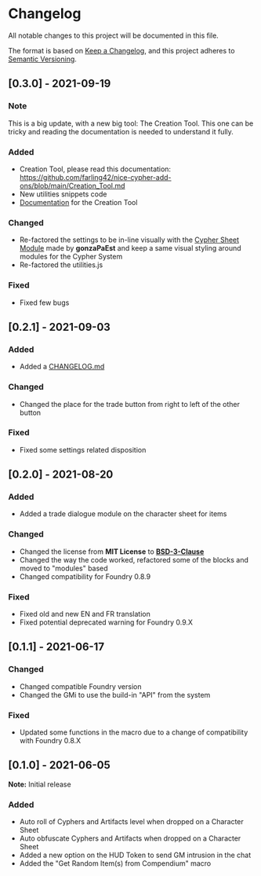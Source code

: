 # Changelog

All notable changes to this project will be documented in this file.

The format is based on [Keep a Changelog](https://keepachangelog.com/en/1.0.0/), and this project adheres to [Semantic Versioning](https://semver.org/spec/v2.0.0.html).

## [0.3.0] - 2021-09-19
### Note
This is a big update, with a new big tool: The Creation Tool. This one can be tricky and reading the documentation is needed to understand it fully.

### Added
- Creation Tool, please read this documentation: https://github.com/farling42/nice-cypher-add-ons/blob/main/Creation_Tool.md
- New utilities snippets code
- [Documentation](https://github.com/farling42/nice-cypher-add-ons/blob/main/Creation_Tool.md) for the Creation Tool

### Changed
- Re-factored the settings to be in-line visually with the [Cypher Sheet Module](https://github.com/gonzaPaEst/cyphersheets) made by **gonzaPaEst** and keep a same visual styling around modules for the Cypher System
- Re-factored the utilities.js

### Fixed
- Fixed few bugs

## [0.2.1] - 2021-09-03
### Added
- Added a [CHANGELOG.md](https://raw.githubusercontent.com/farling42/nice-cypher-add-ons/master/CHANGELOG.md)

### Changed
- Changed the place for the trade button from right to left of the other button

### Fixed
- Fixed some settings related disposition

## [0.2.0] - 2021-08-20
### Added
- Added a trade dialogue module on the character sheet for items

### Changed
- Changed the license from **MIT License** to [**BSD-3-Clause**](https://opensource.org/licenses/BSD-3-Clause)
- Changed the way the code worked, refactored some of the blocks and moved to "modules" based
- Changed compatibility for Foundry 0.8.9

### Fixed
- Fixed old and new EN and FR translation
- Fixed potential deprecated warning for Foundry 0.9.X

## [0.1.1] - 2021-06-17
### Changed
- Changed compatible Foundry version
- Changed the GMi to use the build-in "API" from the system

### Fixed
- Updated some functions in the macro due to a change of compatibility with Foundry 0.8.X

## [0.1.0] - 2021-06-05
**Note:** Initial release

### Added
- Auto roll of Cyphers and Artifacts level when dropped on a Character Sheet
- Auto obfuscate Cyphers and Artifacts when dropped on a Character Sheet
- Added a new option on the HUD Token to send GM intrusion in the chat
- Added the "Get Random Item(s) from Compendium" macro